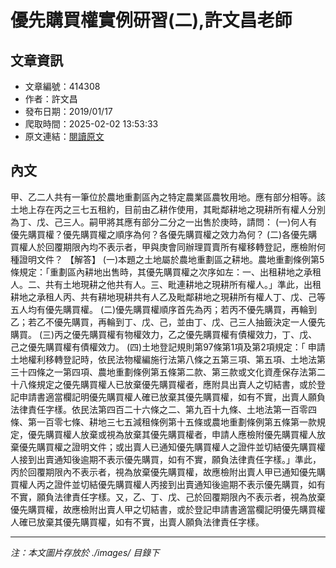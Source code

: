 # 優先購買權實例研習(二),許文昌老師

## 文章資訊
- 文章編號：414308
- 作者：許文昌
- 發布日期：2019/01/17
- 爬取時間：2025-02-02 13:53:33
- 原文連結：[閱讀原文](https://real-estate.get.com.tw/Columns/detail.aspx?no=414308)

## 內文
甲、乙二人共有一筆位於農地重劃區內之特定農業區農牧用地。應有部分相等。該土地上存在丙之三七五租約，目前由乙耕作使用，其毗鄰耕地之現耕所有權人分別為丁、戊、己三人。嗣甲將其應有部分二分之一出售於庚時，請問：
(一)何人有優先購買權？優先購買權之順序為何？各優先購買權之效力為何？
(二)各優先購買權人於回覆期限內均不表示者，甲與庚會同辦理買賣所有權移轉登記，應檢附何種證明文件？
【解答】
(一)本題之土地屬於農地重劃區之耕地。農地重劃條例第5條規定：「重劃區內耕地出售時，其優先購買權之次序如左：一、出租耕地之承租人。二、共有土地現耕之他共有人。三、毗連耕地之現耕所有權人。」準此，出租耕地之承租人丙、共有耕地現耕共有人乙及毗鄰耕地之現耕所有權人丁、戊、己等五人均有優先購買權。
(二)優先購買權順序首先為丙；若丙不優先購買，再輪到乙；若乙不優先購買，再輪到丁、戊、己，並由丁、戊、己三人抽籤決定一人優先購買。
(三)丙之優先購買權有物權效力，乙之優先購買權有債權效力，丁、戊、己之優先購買權有債權效力。
(四)土地登記規則第97條第1項及第2項規定：「 申請土地權利移轉登記時，依民法物權編施行法第八條之五第三項、第五項、土地法第三十四條之一第四項、農地重劃條例第五條第二款、第三款或文化資產保存法第二十八條規定之優先購買權人已放棄優先購買權者，應附具出賣人之切結書，或於登記申請書適當欄記明優先購買權人確已放棄其優先購買權，如有不實，出賣人願負法律責任字樣。依民法第四百二十六條之二、第九百十九條、土地法第一百零四條、第一百零七條、耕地三七五減租條例第十五條或農地重劃條例第五條第一款規定，優先購買權人放棄或視為放棄其優先購買權者，申請人應檢附優先購買權人放棄優先購買權之證明文件；或出賣人已通知優先購買權人之證件並切結優先購買權人接到出賣通知後逾期不表示優先購買，如有不實，願負法律責任字樣。」準此，丙於回覆期限內不表示者，視為放棄優先購買權，故應檢附出賣人甲已通知優先購買權人丙之證件並切結優先購買權人丙接到出賣通知後逾期不表示優先購買，如有不實，願負法律責任字樣。又，乙、丁、戊、己於回覆期限內不表示者，視為放棄優先購買權，故應檢附出賣人甲之切結書，或於登記申請書適當欄記明優先購買權人確已放棄其優先購買權，如有不實，出賣人願負法律責任字樣。

---
*注：本文圖片存放於 ./images/ 目錄下*
